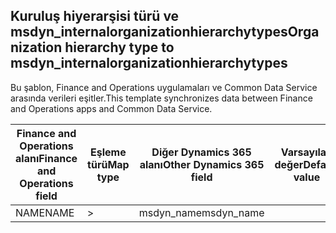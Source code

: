 ## <a name="organization-hierarchy-type-to-msdyn_internalorganizationhierarchytypes"></a><span data-ttu-id="6c218-101">Kuruluş hiyerarşisi türü ve msdyn_internalorganizationhierarchytypes</span><span class="sxs-lookup"><span data-stu-id="6c218-101">Organization hierarchy type to msdyn_internalorganizationhierarchytypes</span></span>

<span data-ttu-id="6c218-102">Bu şablon, Finance and Operations uygulamaları ve Common Data Service arasında verileri eşitler.</span><span class="sxs-lookup"><span data-stu-id="6c218-102">This template synchronizes data between Finance and Operations apps and Common Data Service.</span></span>

<span data-ttu-id="6c218-103">Finance and Operations alanı</span><span class="sxs-lookup"><span data-stu-id="6c218-103">Finance and Operations field</span></span> | <span data-ttu-id="6c218-104">Eşleme türü</span><span class="sxs-lookup"><span data-stu-id="6c218-104">Map type</span></span> | <span data-ttu-id="6c218-105">Diğer Dynamics 365 alanı</span><span class="sxs-lookup"><span data-stu-id="6c218-105">Other Dynamics 365 field</span></span> | <span data-ttu-id="6c218-106">Varsayılan değer</span><span class="sxs-lookup"><span data-stu-id="6c218-106">Default value</span></span>
---|---|---|---
<span data-ttu-id="6c218-107">NAME</span><span class="sxs-lookup"><span data-stu-id="6c218-107">NAME</span></span> | > | <span data-ttu-id="6c218-108">msdyn_name</span><span class="sxs-lookup"><span data-stu-id="6c218-108">msdyn_name</span></span> | 
